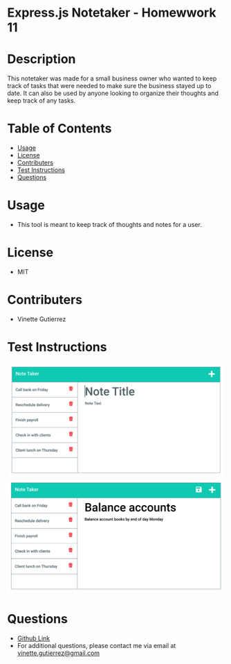 # Express.js Notetaker - Homewwork 11

# Description

This notetaker was made for a small business owner who wanted to keep track of tasks that were needed to make sure the business stayed up to date. It can also be used by anyone looking to organize their thoughts and keep track of any tasks.

# Table of Contents

- [Usage](#usage)
- [License](#license)
- [Contributers](#contributers)
- [Test Instructions](#test-instructions)
- [Questions](#questions)

# Usage

<a name="usage"></a>

- This tool is meant to keep track of thoughts and notes for a user.

# License

<a name="license"></a>

- MIT

# Contributers

<a name="contributers"></a>

- Vinette Gutierrez

# Test Instructions

<a name="test-instructions"></a>

![Notetaker Image #1](./assets/11-express-homework-demo-01.png) <br>
![Notetaker Image #2](./assets/11-express-homework-demo-02.png) <br>

# Questions

<a name="questions"></a>

- [Github Link](https://github.com/vinetteg)
- For additional questions, please contact me via email at vinette.gutierrez@gmail.com
